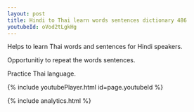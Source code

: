 ```yaml
---
layout: post
title: Hindi to Thai learn words sentences dictionary 486 
youtubeId: oVod2tLgkHg
---
```

 
 
Helps to learn Thai words and sentences for Hindi speakers.

Opportunitiy to repeat the words sentences. 

Practice Thai language. 
 
{% include youtubePlayer.html id=page.youtubeId %}
 
 
{% include analytics.html %}